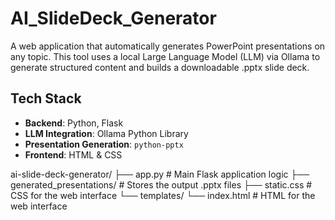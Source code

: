 # AI_SlideDeck_Generator
A web application that automatically generates PowerPoint presentations on any topic. This tool uses a local Large Language Model (LLM) via Ollama to generate structured content and builds a downloadable .pptx slide deck.

## Tech Stack

-   **Backend**: Python, Flask
-   **LLM Integration**: Ollama Python Library
-   **Presentation Generation**: `python-pptx`
-   **Frontend**: HTML & CSS

ai-slide-deck-generator/
├── app.py                      # Main Flask application logic
├── generated_presentations/    # Stores the output .pptx files
├── static.css                  # CSS for the web interface
└── templates/
    └── index.html              # HTML for the web interface
